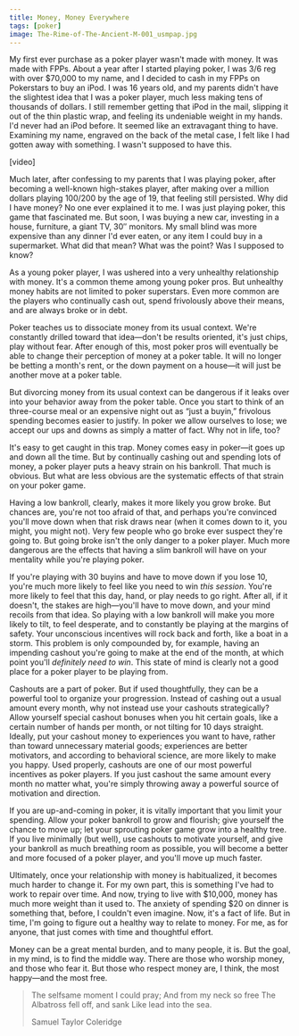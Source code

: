 ```yaml
---
title: Money, Money Everywhere
tags: [poker]
image: The-Rime-of-The-Ancient-M-001_usmpap.jpg
---
```


My first ever purchase as a poker player wasn't made with money. It was made with FPPs. About a year after I started playing poker, I was $3/$6 reg with over $70,000 to my name, and I decided to cash in my FPPs on Pokerstars to buy an iPod. I was 16 years old, and my parents didn't have the slightest idea that I was a poker player, much less making tens of thousands of dollars. I still remember getting that iPod in the mail, slipping it out of the thin plastic wrap, and feeling its undeniable weight in my hands. I'd never had an iPod before. It seemed like an extravagant thing to have. Examining my name, engraved on the back of the metal case, I felt like I had gotten away with something. I wasn't supposed to have this.

<div class="ui embed" data-url="https://www.youtube.com/embed/gtq-RJCBWGE">[video]</div>

Much later, after confessing to my parents that I was playing poker, after becoming a well-known high-stakes player, after making over a million dollars playing $100/$200 by the age of 19, that feeling still persisted. Why did I have money? No one ever explained it to me. I was just playing poker, this game that fascinated me. But soon, I was buying a new car, investing in a house, furniture, a giant TV, 30″ monitors. My small blind was more expensive than any dinner I'd ever eaten, or any item I could buy in a supermarket. What did that mean? What was the point? Was I supposed to know?

As a young poker player, I was ushered into a very unhealthy relationship with money. It's a common theme among young poker pros. But unhealthy money habits are not limited to poker superstars. Even more common are the players who continually cash out, spend frivolously above their means, and are always broke or in debt.

Poker teaches us to dissociate money from its usual context. We're constantly drilled toward that idea&mdash;don't be results oriented, it's just chips, play without fear. After enough of this, most poker pros will eventually be able to change their perception of money at a poker table. It will no longer be betting a month's rent, or the down payment on a house&mdash;it will just be another move at a poker table.

But divorcing money from its usual context can be dangerous if it leaks over into your behavior away from the poker table. Once you start to think of an three-course meal or an expensive night out as &ldquo;just a buyin,&rdquo; frivolous spending becomes easier to justify. In poker we allow ourselves to lose; we accept our ups and downs as simply a matter of fact. Why not in life, too?

It's easy to get caught in this trap. Money comes easy in poker&mdash;it goes up and down all the time. But by continually cashing out and spending lots of money, a poker player puts a heavy strain on his bankroll. That much is obvious. But what are less obvious are the systematic effects of that strain on your poker game.

Having a low bankroll, clearly, makes it more likely you grow broke. But chances are, you're not too afraid of that, and perhaps you're convinced you'll move down when that risk draws near (when it comes down to it, you might, you might not). Very few people who go broke ever suspect they're going to. But going broke isn't the only danger to a poker player. Much more dangerous are the effects that having a slim bankroll will have on your mentality while you're playing poker.

If you're playing with 30 buyins and have to move down if you lose 10, you're much more likely to feel like you need to win *this session*. You're more likely to feel that this day, hand, or play needs to go right. After all, if it doesn't, the stakes are high&mdash;you'll have to move down, and your mind recoils from that idea. So playing with a low bankroll will make you more likely to tilt, to feel desperate, and to constantly be playing at the margins of safety. Your unconscious incentives will rock back and forth, like a boat in a storm. This problem is only compounded by, for example, having an impending cashout you're going to make at the end of the month, at which point you'll *definitely need to win*. This state of mind is clearly not a good place for a poker player to be playing from.

Cashouts are a part of poker. But if used thoughtfully, they can be a powerful tool to organize your progression. Instead of cashing out a usual amount every month, why not instead use your cashouts strategically? Allow yourself special cashout bonuses when you hit certain goals, like a certain number of hands per month, or not tilting for 10 days straight. Ideally, put your cashout money to experiences you want to have, rather than toward unnecessary material goods; experiences are better motivators, and according to behavioral science, are more likely to make you happy. Used properly, cashouts are one of our most powerful incentives as poker players. If you just cashout the same amount every month no matter what, you're simply throwing away a powerful source of motivation and direction.

If you are up-and-coming in poker, it is vitally important that you limit your spending. Allow your poker bankroll to grow and flourish; give yourself the chance to move up; let your sprouting poker game grow into a healthy tree. If you live minimally (but well), use cashouts to motivate yourself, and give your bankroll as much breathing room as possible, you will become a better and more focused of a poker player, and you'll move up much faster.

Ultimately, once your relationship with money is habitualized, it becomes much harder to change it. For my own part, this is something I've had to work to repair over time. And now, trying to live with $10,000, money has much more weight than it used to. The anxiety of spending $20 on dinner is something that, before, I couldn't even imagine. Now, it's a fact of life. But in time, I'm going to figure out a healthy way to relate to money. For me, as for anyone, that just comes with time and thoughtful effort.

Money can be a great mental burden, and to many people, it is. But the goal, in my mind, is to find the middle way. There are those who worship money, and those who fear it. But those who respect money are, I think, the most happy&mdash;and the most free.

> The selfsame moment I could pray;
>  And from my neck so free
>  The Albatross fell off, and sank
>  Like lead into the sea.
>
> <div class="source">Samuel Taylor Coleridge</div>
